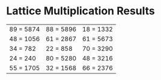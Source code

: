 # Lattice Multiplication Results

|   |   |   |
|---|---|---|
| 89 = 5874 | 88 = 5896 | 18 = 1332 |
| 48 = 1056 | 61 = 2867 | 61 = 5673 |
| 34 = 782 | 22 = 858 | 70 = 3290 |
| 24 = 240 | 80 = 5280 | 48 = 3216 |
| 55 = 1705 | 32 = 1568 | 66 = 2376 |
